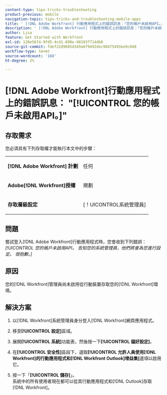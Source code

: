 ```yaml
---
content-type: tips-tricks-troubleshooting
product-previous: mobile
navigation-topic: tips-tricks-and-troubleshooting-mobile-apps
title: ' [!DNL Adobe Workfront] 行動應用程式上的錯誤訊息：「您的帳戶未啟用API。」'
description: ' [!DNL Adobe Workfront] 行動應用程式上的錯誤訊息：「您的帳戶未啟用API。」'
author: Lisa
feature: Get Started with Workfront
exl-id: 120e56f4-9fd5-4c41-890e-981937714db0
source-git-commit: fdef22d9685d349a6f9492dec98475493ee9c048
workflow-type: tm+mt
source-wordcount: '168'
ht-degree: 2%

---
```


# [!DNL Adobe Workfront]行動應用程式上的錯誤訊息： &quot;[!UICONTROL 您的帳戶未啟用API。]&quot;

## 存取需求

您必須具有下列存取權才能執行本文中的步驟：

<table style="table-layout:auto"> 
 <col> 
 <col> 
 <tbody> 
  <tr> 
   <td role="rowheader"><strong>[!DNL Adobe Workfront] 計劃</strong></td> 
   <td> <p> 任何</p> </td> 
  </tr> 
  <tr> 
   <td role="rowheader"><strong>Adobe[!DNL Workfront]授權</strong></td> 
   <td> <p>規劃</p> </td> 
  </tr> 
  <tr> 
   <td role="rowheader"><strong>存取層級設定</strong></td> 
   <td> <p>[！UICONTROL系統管理員] </p> </td> 
  </tr> 
 </tbody> 
</table>

## 問題

嘗試登入[!DNL Adobe Workfront]行動應用程式時，您會收到下列錯誤： *[!UICONTROL 您的帳戶未啟用API。 告知您的系統管理員，他們將會為您進行設定。 很抱歉。]*

## 原因

您的[!DNL Workfront]管理員尚未啟用從行動裝置存取您的[!DNL Workfront]環境。

## 解決方案

1. 以[!DNL Workfront]系統管理員身分登入[!DNL Workfront]網頁應用程式。
1. 移至&#x200B;**[!UICONTROL 設定]**&#x200B;區域。
1. 展開&#x200B;**[!UICONTROL 系統]**&#x200B;功能表，然後按一下&#x200B;**[!UICONTROL 偏好設定]**。

1. 在&#x200B;**[!UICONTROL 安全性]**&#x200B;區段下，選取&#x200B;**[!UICONTROL 允許人員使用[!DNL Workfront]的行動應用程式和[!DNL Workfront Outlook]增益集]**&#x200B;選項以啟用它。

1. 按一下「**[!UICONTROL 儲存]**」。\
   系統中的所有使用者現在都可以從其行動應用程式和[!DNL Outlook]存取[!DNL Workfront]。
